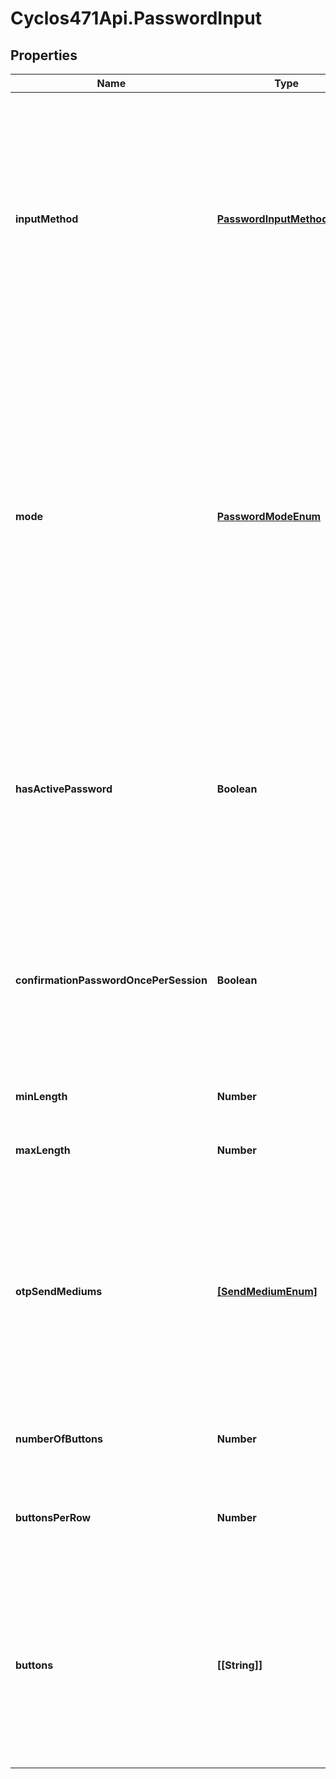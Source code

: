 # Cyclos471Api.PasswordInput

## Properties
Name | Type | Description | Notes
------------ | ------------- | ------------- | -------------
**inputMethod** | [**PasswordInputMethodEnum**](PasswordInputMethodEnum.md) | The explanation for the value that should be sent for &#x60;virtualKeyboard&#x60;  cases is given above, in the description of this type. Possible values are: * textBox: A simple string should be requested * virtualKeyboard: A series of buttons should be presented to allow enter the password.  | [optional] 
**mode** | [**PasswordModeEnum**](PasswordModeEnum.md) | Indicates how a password is handled Possible values are: * manual: Passwords are manually typed by users * generated: Passwords are always generated * otp: One Time Passwords. are always generated and can be used only once * script: Passwords are not stored in Cyclos, but handed-over for a script to verify them.    Is normally used to implement single-sign-on with other apps.  | [optional] 
**hasActivePassword** | **Boolean** | Only returned when there is an authenticated user (not for login). Describes whether the user has created a password of this type. If not, a proper message can be shown to the user indicating that this password needs to be created.  | [optional] 
**confirmationPasswordOncePerSession** | **Boolean** | Only returned when there is an authenticated user (not for login). Determines whether this password, when used as confirmation, should be requested only once until the user logs out.  | [optional] 
**minLength** | **Number** | For text passwords, the minimum password length | [optional] 
**maxLength** | **Number** | For text passwords, the maximum password length | [optional] 
**otpSendMediums** | [**[SendMediumEnum]**](SendMediumEnum.md) | Only for &#x60;otp&#x60;, the available mediums for the password to be sent Possibles values for each array element are: * email: The user will receive an email with the information * sms: The user will receive a sms with the information (only if there is at least one phone enabled for sms)  | [optional] 
**numberOfButtons** | **Number** | Only for &#x60;virtualKeyboard&#x60;, is the number of buttons to be displayed  | [optional] 
**buttonsPerRow** | **Number** | Only for &#x60;virtualKeyboard&#x60;, is the number of buttons that should be displayed on each row  | [optional] 
**buttons** | **[[String]]** | Only for &#x60;virtualKeyboard&#x60;, contains the sequences of buttons that should be displayed for the user. The explanation for the value that should be sent on virtual keyboard mode is shown above, in the description of this type.  | [optional] 


